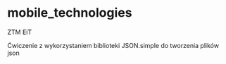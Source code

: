 # mobile_technologies
ZTM EiT


Ćwiczenie z wykorzystaniem biblioteki JSON.simple do tworzenia plików json
